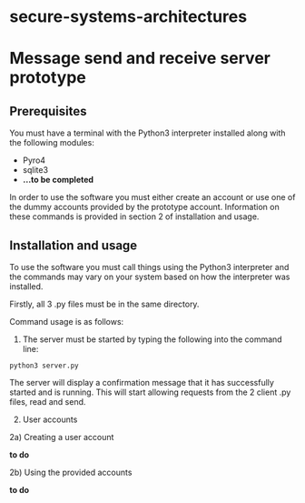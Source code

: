 # secure-systems-architectures
# Message send and receive server prototype

## Prerequisites

You must have a terminal with the Python3 interpreter installed along with the following modules:
 - Pyro4
 - sqlite3
 - **...to be completed**

In order to use the software you must either create an account or use one of the dummy accounts provided by the prototype account. Information on these commands is provided in section 2 of installation and usage.

## Installation and usage

To use the software you must call things using the Python3 interpreter and the commands may vary on your system based on how the interpreter was installed.

Firstly, all 3 .py files must be in the same directory.

Command usage is as follows:

1) The server must be started by typing the following into the command line:

`python3 server.py`

The server will display a confirmation message that it has successfully started and is running. This will start  allowing requests from the 2 client .py files, read and send.

2) User accounts

2a) Creating a user account

**to do**

2b) Using the provided accounts

**to do**
